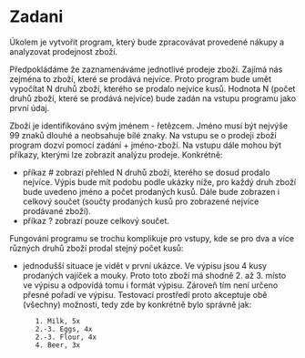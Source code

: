 # Zadani
Úkolem je vytvořit program, který bude zpracovávat provedené nákupy a analyzovat prodejnost zboží.

Předpokládáme že zaznamenáváme jednotlivé prodeje zboží. Zajímá nás zejména to zboží, které se prodává nejvíce. Proto program bude umět vypočítat N druhů zboží, kterého se prodalo nejvíce kusů. Hodnota N (počet druhů zboží, které se prodává nejvíce) bude zadán na vstupu programu jako první údaj.

Zboží je identifikováno svým jménem - řetězcem. Jméno musí být nejvýše 99 znaků dlouhé a neobsahuje bílé znaky. Na vstupu se o prodeji zboží program dozví pomocí zadání \+ jméno-zboží. Na vstupu dále mohou být příkazy, kterými lze zobrazit analýzu prodeje. Konkrétně:

-   příkaz # zobrazí přehled N druhů zboží, kterého se dosud prodalo nejvíce. Výpis bude mít podobu podle ukázky níže, pro každý druh zboží bude uvedeno jméno a počet prodaných kusů. Dále bude zobrazen i celkový součet (součty prodaných kusů pro zobrazené nejvíce prodávané zboží).
-   příkaz ? zobrazí pouze celkový součet.

Fungování programu se trochu komplikuje pro vstupy, kde se pro dva a více různých druhů zboží prodal stejný počet kusů:

-   jednodušší situace je vidět v první ukázce. Ve výpisu jsou 4 kusy prodaných vajíček a mouky. Proto toto zboží má shodně 2. až 3. místo ve výpisu a odpovídá tomu i formát výpisu. Zároveň tím není určeno přesné pořadí ve výpisu. Testovací prostředí proto akceptuje obě (všechny) možnosti, tedy zde by konkrétně bylo správně jak:
    
    ```
       1. Milk, 5x
       2.-3. Eggs, 4x
       2.-3. Flour, 4x
       4. Beer, 3x
       
    ```
